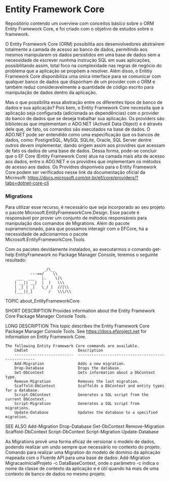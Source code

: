 # Entity Framework Core
Repositório contendo um overview com conceitos básico sobre o ORM Entity Framework Core, e foi criado com o objetivo de estudos sobre o framework.

O Entity Framework Core (ORM) possibilita aos desenvolvedores abstraírem totalmente a camada de acesso ao banco de dados, permitindo aos mesmos manipularem os dados persistidos em uma base de dados sem a necessidade de escrever nunhma instrução SQL em suas aplicações, possibilitando assim, total foco na complexidade nas regras de negócio do problema que a aplicação se propõem a resolver. Além disso, o Entitiy Framework Core disponibiliza uma única interface para se comunicar com qualquer banco de dados que disponham de um provider com o ORM e também reduz consideravelmente a quantidade de código escrito para manipulação de dados dentro da aplicação.

Mas o que possibilita essa abstração entre os diferentes tipos de banco de dados e sua aplicação? Pois bem, o Entity Framework Core necessita que a aplicação seja configurada (adicionada as dependências) com o provider do banco de dados que se deseja trabalhar sua aplicação. Os providers são bibliotecas que implementam o ADO.NET (ActiveX Data Object) e é através dele que, de fato, os comandos são executados na base de dados. 
O ADO.NET pode ser entendido como uma especificação que os bancos de dados, como: PostigreSQL, MySQL SQLite, Oracle, SQL Server dentre outros devem implementar, dando origem assim aos providres que acessam de fato os dados de uma base de dados. Dessa forma, pode-se concluir que o EF Core (Entity Framework Core) atua na camada mais alta de acesso aos dados, entre o ADO.NET e os providres que implementam os métodos de acesso aos dados.
Os Providres disponíveis para o Entity Framework Core podem ser verificados nesse link da documentação oficial da Microsoft: https://docs.microsoft.com/pt-br/ef/core/providers/?tabs=dotnet-core-cli


### Migrations
Para utilizar esse recurso, é necessário que seja incorporado ao seu projeto o pacote Microsoft.EntityFrameworkCore.Design. Esse pacote é responsável por prover um conjunto de métodos responsáveis para manipulação dos comandos de Migrations. Além do pacote supramencionado, para que possamos interagir com o EFCore, há a necessidade de adicionarmos o pacote Microsoft.EntityFrameworkCore.Tools. 

Com os pacotes devidamente instalados, ao executarmos o comando get-help EntityFramework no Package Manager Console, teremos o seguinte resultado:

                     _/\__
               ---==/    \\
         ___  ___   |.    \|\
        | __|| __|  |  )   \\\
        | _| | _|   \_/ |  //|\\
        |___||_|       /   \\\/\\

TOPIC
    about_EntityFrameworkCore

SHORT DESCRIPTION
    Provides information about the Entity Framework Core Package Manager Console Tools.

LONG DESCRIPTION
    This topic describes the Entity Framework Core Package Manager Console Tools. See https://docs.efproject.net for
    information on Entity Framework Core.

    The following Entity Framework Core commands are available.
        Cmdlet                      Description
        --------------------------  ---------------------------------------------------
        Add-Migration               Adds a new migration.
        Drop-Database               Drops the database.
        Get-DbContext               Gets information about a DbContext type.
        Remove-Migration            Removes the last migration.
        Scaffold-DbContext          Scaffolds a DbContext and entity types for a database.
        Script-DbContext            Generates a SQL script from the current DbContext. 
        Script-Migration            Generates a SQL script from migrations.
        Update-Database             Updates the database to a specified migration.

SEE ALSO
    Add-Migration
    Drop-Database
    Get-DbContext
    Remove-Migration
    Scaffold-DbContext
    Script-DbContext
    Script-Migration
    Update-Database
    
As Migrations provê uma forma eficaz de versionar o modelo de dados, podendo realizar um undo sempre que necessário no contexto do projeto. Comando para realizar uma Migration do modelo de domínio da aplicação mapeada com o Fluente API para uma base de dados: Add-Migration MigracaoInicialProjeto -c DataBaseContext, onde o parâmetro -c indica o nome da classe de contexto da aplicação e é útil quando há mais de uma contexto de banco de dados no mesmo projeto.
    
